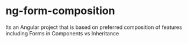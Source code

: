 # ng-form-composition
Its an Angular project that is based on preferred composition of features including Forms in Components vs Inheritance
